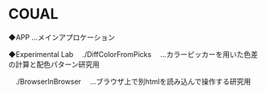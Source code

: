 # COUAL

◆APP
...メインアプロケーション

◆Experimental Lab
　./DiffColorFromPicks
 　...カラーピッカーを用いた色差の計算と配色パターン研究用
 
　./BrowserInBrowser
 　...ブラウザ上で別htmlを読み込んで操作する研究用
